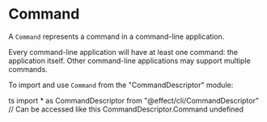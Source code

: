 # Command

A `Command` represents a command in a command-line application.

Every command-line application will have at least one command: the
application itself. Other command-line applications may support multiple
commands.

To import and use `Command` from the "CommandDescriptor" module:

ts
import \* as CommandDescriptor from "@effect/cli/CommandDescriptor"
// Can be accessed like this
CommandDescriptor.Command
undefined
